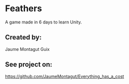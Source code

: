# Feathers
A game made in 6 days to learn Unity.

## Created by:
Jaume Montagut Guix

## See project on:
https://github.com/JaumeMontagut/Everything_has_a_cost